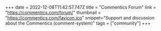 +++
date = 2022-12-08T11:42:57.747Z
title = "Commentics Forum"
link = "https://commentics.com/forum/"
thumbnail = "https://commentics.com/favicon.ico"
snippet="Support and discussion about the Commentics (comment-system)"
tags = ["community"]
+++
